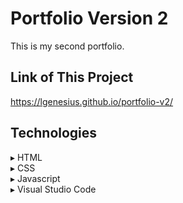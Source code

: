 # Portfolio Version 2
This is my second portfolio.

## Link of This Project
https://lgenesius.github.io/portfolio-v2/

## Technologies
▸ HTML<br>
▸ CSS<br>
▸ Javascript<br>
▸ Visual Studio Code


